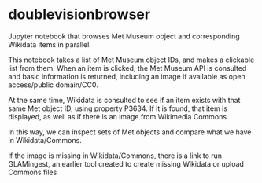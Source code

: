 # doublevisionbrowser
Jupyter notebook that browses Met Museum object and corresponding Wikidata items in parallel.

This notebook takes a list of Met Museum object IDs, and makes a clickable list from them.
When an item is clicked, the Met Museum API is consulted and basic information is returned,
including an image if available as open access/public domain/CC0.

At the same time, Wikidata is consulted to see if an item exists with that same Met object ID,
using property P3634. If it is found, that item is displayed, as well as if there is an
image from Wikimedia Commons.

In this way, we can inspect sets of Met objects and compare what we have in Wikidata/Commons.

If the image is missing in Wikidata/Commons, there is a link to run GLAMingest, an earlier
tool created to create missing Wikidata or upload Commons files
